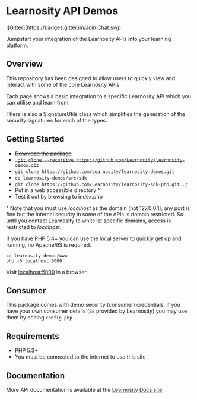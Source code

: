 # Learnosity API Demos

[![Gitter](https://badges.gitter.im/Join Chat.svg)](https://gitter.im/Learnosity/learnosity-demos?utm_source=badge&utm_medium=badge&utm_campaign=pr-badge)

Jumpstart your integration of the Learnosity APIs into your learning platform.

## Overview

This repository has been designed to allow users to quickly view and interact with some of the core
Learnosity APIs.

Each page shows a basic integration to a specific Learnosity API which you can utilise and learn from.

There is also a SignatureUtils class which simplifies the generation of the security signatures for each of the types.

## Getting Started

* <strike>[Download the package](https://github.com/Learnosity/learnosity-demos/archive/master.zip)</strike>
* <strike>``` git clone --recursive https://github.com/Learnosity/learnosity-demos.git```</strike>
* ``` git clone https://github.com/Learnosity/learnosity-demos.git ```
* ``` cd learnosity-demos/src/sdk ```
* ``` git clone https://github.com/Learnosity/learnosity-sdk-php.git ./  ```
* Put in a web accessible directory ^
* Test it out by browsing to index.php

^ Note that you must use *localhost* as the domain (not 127.0.0.1), any port is fine but the internal security in some of the APIs is domain restricted. So until you contact Learnosity to whitelist specific domains, access is restricted to *localhost*.

If you have PHP 5.4+ you can use the local server to quickly get up and running, no Apache/IIS is required.

```
cd learnosity-demos/www
php -S localhost:5000
```

Visit [localhost:5000](http://localhost:5000) in a browser.

## Consumer

This package comes with demo security (consumer) credentials. If you have your own consumer details (as provided by Learnosity) you may use them by editing ```config.php```

## Requirements

* PHP 5.3+
* You must be connected to the internet to use this site

## Documentation

More API documentation is available at the [Learnosity Docs site](http://docs.learnosity.com)
